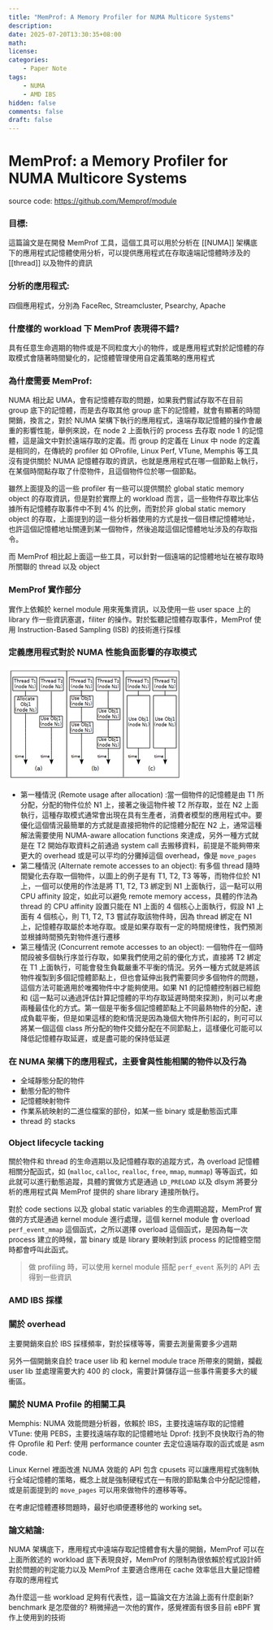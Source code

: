 ```yaml
---
title: "MemProf: A Memory Profiler for NUMA Multicore Systems"
description: 
date: 2025-07-20T13:30:35+08:00
math: 
license: 
categories:
    - Paper Note
tags: 
    - NUMA
    - AMD IBS
hidden: false
comments: false
draft: false
---
```

# MemProf: a Memory Profiler for NUMA Multicore Systems
source code: https://github.com/Memprof/module
### 目標: 
這篇論文是在開發 MemProf 工具，這個工具可以用於分析在 [[NUMA]] 架構底下的應用程式記憶體使用分析，可以提供應用程式在存取遠端記憶體時涉及的 [[thread]] 以及物件的資訊

### 分析的應用程式: 
四個應用程式，分別為 FaceRec, Streamcluster, Psearchy, Apache

### 什麼樣的 workload 下 MemProf 表現得不錯? 
具有任意生命週期的物件或是不同粒度大小的物件，或是應用程式對於記憶體的存取模式會隨著時間變化的，記憶體管理使用自定義策略的應用程式

### 為什麼需要 MemProf: 
NUMA 相比起 UMA，會有記憶體存取的問題，如果我們嘗試存取不在目前 group 底下的記憶體，而是去存取其他 group 底下的記憶體，就會有顯著的時間開銷，換言之，對於 NUMA 架構下執行的應用程式，遠端存取記憶體的操作會嚴重的影響性能，舉例來說，在 node 2 上面執行的 process 去存取 node 1 的記憶體，這是論文中對於遠端存取的定義。而 group 的定義在 Linux 中 node 的定義是相同的，在傳統的 profiler 如 OProfile, Linux Perf, VTune, Memphis 等工具沒有提供關於 NUMA  記憶體存取的資訊，也就是應用程式在哪一個節點上執行，在某個時間點存取了什麼物件，且這個物件位於哪一個節點。

雖然上面提及的這一些 profiler 有一些可以提供關於 global static memory object 的存取資訊，但是對於實際上的 workload 而言，這一些物件存取比率佔據所有記憶體存取事件中不到 4% 的比例，而對於非 global static memory object 的存取，上面提到的這一些分析器使用的方式是找一個目標記憶體地址，也許這個記憶體地址關連到某一個物件，然後追蹤這個記憶體地址涉及的存取指令。

而 MemProf 相比起上面這一些工具，可以針對一個遠端的記憶體地址在被存取時所關聯的 thread 以及 object

### MemProf 實作部分
實作上依賴於 kernel module 用來蒐集資訊，以及使用一些 user space 上的 library 作一些資訊塞選，filiter 的操作。對於監聽記憶體存取事件，MemProf 使用 Instruction-Based Sampling (ISB) 的技術進行採樣

### 定義應用程式對於 NUMA 性能負面影響的存取模式
![img](img.png)
- 第一種情況 (Remote usage after allocation) :當一個物件的記憶體是由 T1 所分配，分配的物件位於 N1 上，接著之後這物件被 T2 所存取，並在 N2 上面執行，這種存取模式通常會出現在具有生產者，消費者模型的應用程式中。要優化這個情況最簡單的方式就是直接把物件的記憶體分配在 N2 上，通常這種解法需要使用 NUMA-aware allocation functions 來達成，另外一種方式就是在 T2 開始存取資料之前通過 system call 去搬移資料，前提是不能夠帶來更大的 overhead 或是可以平均的分攤掉這個 overhead，像是 `move_pages`
- 第二種情況 (Alternate remote accesses to an object): 有多個 thread 隨時間變化去存取一個物件，以圖上的例子是有 T1, T2, T3 等等，而物件位於 N1 上，一個可以使用的作法是將 T1, T2, T3 綁定到 N1 上面執行，這一點可以用 CPU affinity 設定，如此可以避免 remote memory access，具體的作法為 thread 的 CPU affinity 設置只能在 N1 上面的 4 個核心上面執行，假設 N1 上面有 4 個核心，則 T1, T2, T3 嘗試存取該物件時，因為 thread 綁定在 N1 上，記憶體存取屬於本地存取。或是如果存取有一定的時間規律性，我們預測並根據時間預先對物件進行遷移
- 第三種情況 (Concurrent remote accesses to an object): 一個物件在一個時間段被多個執行序並行存取，如果我們使用之前的優化方式，直接將 T2 綁定在 T1 上面執行，可能會發生負載嚴重不平衡的情況。另外一種方式就是將該物件複製到多個記憶體節點上，但也會延伸出我們需要同步多個物件的問題，這個方法可能適用於唯獨物件中才能夠使用。如果 N1 的記憶體控制器已經飽和 (這一點可以通過評估計算記憶體的平均存取延遲時間來探測)，則可以考慮兩種最佳化的方式。第一個是平衡多個記憶體節點上不同最熱物件的分配，達成負載平衡，但是如果這樣的飽和情況是因為幾個大物件所引起的，則可可以將某一個這個 class 所分配的物件交錯分配在不同節點上，這樣優化可能可以降低記憶體存取延遲，或是盡可能的保持低延遲

### 在 NUMA 架構下的應用程式，主要會與性能相關的物件以及行為
- 全域靜態分配的物件
- 動態分配的物件
- 記憶體映射物件
- 作業系統映射的二進位檔案的部份，如某一些 binary 或是動態函式庫
- thread 的 stacks

### Object lifecycle tacking
關於物件和 thread 的生命週期以及記憶體存取的追蹤方式，為 overload 記憶體相關分配函式，如 (`malloc`, `calloc`, `realloc`, `free`, `mmap`, `mummap`) 等等函式，如此就可以進行動態追蹤，具體的實做方式是通過 `LD_PRELOAD` 以及 dlsym 將要分析的應用程式與 MemProf 提供的 share library 連接所執行。

對於 code sections 以及 global static variables 的生命週期追蹤，MemProf 實做的方式是通過 kernel module 進行處理，這個 kernel module 會 overload `perf_event_mmap` 這個函式，之所以選擇 overload 這個函式，是因為每一次 process 建立的時候，當 binary 或是 library 要映射到該 process 的記憶體空間時都會呼叫此函式。


> 做 profiling 時，可以使用 kernel module 搭配 `perf_event` 系列的 API 去得到一些資訊

### AMD IBS 採樣

### 關於 overhead
主要開銷來自於 IBS 採樣頻率，對於採樣等等，需要去測量需要多少週期

另外一個開銷來自於 trace user lib 和 kernel module trace 所帶來的開銷，攔截 user lib 並處理需要大約 400 的 clock，需要計算儲存這一些事件需要多大的緩衝區。

### 關於 NUMA Profile 的相關工具
Memphis: NUMA 效能問題分析器，依賴於 IBS，主要找遠端存取的記憶體
VTune: 使用 PEBS，主要找遠端存取的記憶體地址
Dprof: 找到不良快取行為的物件
Oprofile 和 Perf: 使用 performance counter 去定位遠端存取的函式或是 asm code.

Linux Kernel 裡面改進 NUMA 效能的 API 包含 cpusets 可以讓應用程式強制執行全域記憶體的策略，概念上就是強制硬程式在一有限的節點集合中分配記憶體，或是前面提到的 `move_pages` 可以用來做物件的遷移等等。

在考慮記憶體遷移問題時，最好也順便遷移他的 working set。


### 論文結論: 
NUMA 架構底下，應用程式中遠端存取記憶體會有大量的開銷，MemProf 可以在上面所敘述的 workload 底下表現良好，MemProf 的限制為很依賴於程式設計師對於問題的判定能力以及 MemProf 主要適合應用在 cache 效率低且大量記憶體存取的應用程式


為什麼這一些 workload 足夠有代表性，這一篇論文在方法論上面有什麼創新? benchmark 是怎麼做的? 稍微掃過一次他的實作，感覺裡面有很多目前 eBPF 實作上使用到的技術